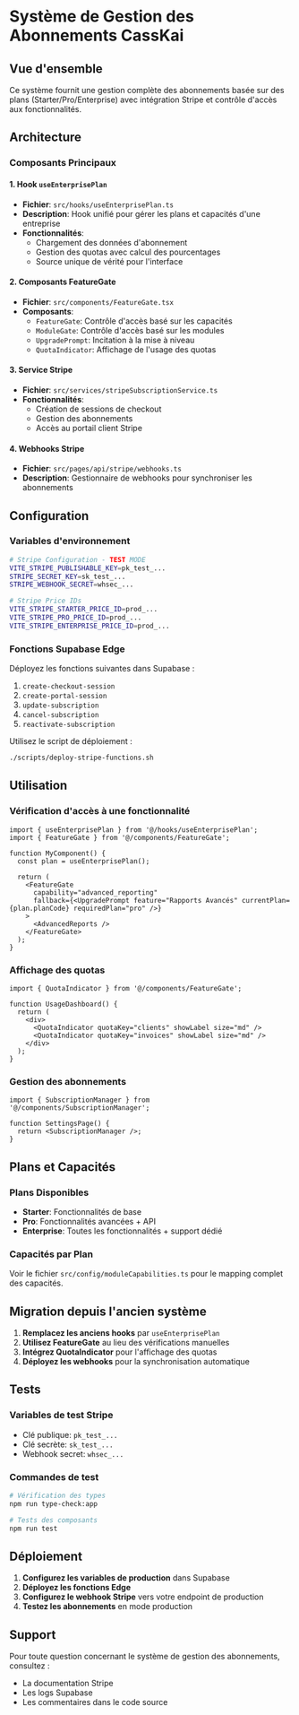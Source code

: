 # Système de Gestion des Abonnements CassKai

## Vue d'ensemble

Ce système fournit une gestion complète des abonnements basée sur des plans (Starter/Pro/Enterprise) avec intégration Stripe et contrôle d'accès aux fonctionnalités.

## Architecture

### Composants Principaux

#### 1. Hook `useEnterprisePlan`
- **Fichier**: `src/hooks/useEnterprisePlan.ts`
- **Description**: Hook unifié pour gérer les plans et capacités d'une entreprise
- **Fonctionnalités**:
  - Chargement des données d'abonnement
  - Gestion des quotas avec calcul des pourcentages
  - Source unique de vérité pour l'interface

#### 2. Composants FeatureGate
- **Fichier**: `src/components/FeatureGate.tsx`
- **Composants**:
  - `FeatureGate`: Contrôle d'accès basé sur les capacités
  - `ModuleGate`: Contrôle d'accès basé sur les modules
  - `UpgradePrompt`: Incitation à la mise à niveau
  - `QuotaIndicator`: Affichage de l'usage des quotas

#### 3. Service Stripe
- **Fichier**: `src/services/stripeSubscriptionService.ts`
- **Fonctionnalités**:
  - Création de sessions de checkout
  - Gestion des abonnements
  - Accès au portail client Stripe

#### 4. Webhooks Stripe
- **Fichier**: `src/pages/api/stripe/webhooks.ts`
- **Description**: Gestionnaire de webhooks pour synchroniser les abonnements

## Configuration

### Variables d'environnement

```bash
# Stripe Configuration - TEST MODE
VITE_STRIPE_PUBLISHABLE_KEY=pk_test_...
STRIPE_SECRET_KEY=sk_test_...
STRIPE_WEBHOOK_SECRET=whsec_...

# Stripe Price IDs
VITE_STRIPE_STARTER_PRICE_ID=prod_...
VITE_STRIPE_PRO_PRICE_ID=prod_...
VITE_STRIPE_ENTERPRISE_PRICE_ID=prod_...
```

### Fonctions Supabase Edge

Déployez les fonctions suivantes dans Supabase :

1. `create-checkout-session`
2. `create-portal-session`
3. `update-subscription`
4. `cancel-subscription`
5. `reactivate-subscription`

Utilisez le script de déploiement :
```bash
./scripts/deploy-stripe-functions.sh
```

## Utilisation

### Vérification d'accès à une fonctionnalité

```tsx
import { useEnterprisePlan } from '@/hooks/useEnterprisePlan';
import { FeatureGate } from '@/components/FeatureGate';

function MyComponent() {
  const plan = useEnterprisePlan();

  return (
    <FeatureGate
      capability="advanced_reporting"
      fallback={<UpgradePrompt feature="Rapports Avancés" currentPlan={plan.planCode} requiredPlan="pro" />}
    >
      <AdvancedReports />
    </FeatureGate>
  );
}
```

### Affichage des quotas

```tsx
import { QuotaIndicator } from '@/components/FeatureGate';

function UsageDashboard() {
  return (
    <div>
      <QuotaIndicator quotaKey="clients" showLabel size="md" />
      <QuotaIndicator quotaKey="invoices" showLabel size="md" />
    </div>
  );
}
```

### Gestion des abonnements

```tsx
import { SubscriptionManager } from '@/components/SubscriptionManager';

function SettingsPage() {
  return <SubscriptionManager />;
}
```

## Plans et Capacités

### Plans Disponibles

- **Starter**: Fonctionnalités de base
- **Pro**: Fonctionnalités avancées + API
- **Enterprise**: Toutes les fonctionnalités + support dédié

### Capacités par Plan

Voir le fichier `src/config/moduleCapabilities.ts` pour le mapping complet des capacités.

## Migration depuis l'ancien système

1. **Remplacez les anciens hooks** par `useEnterprisePlan`
2. **Utilisez FeatureGate** au lieu des vérifications manuelles
3. **Intégrez QuotaIndicator** pour l'affichage des quotas
4. **Déployez les webhooks** pour la synchronisation automatique

## Tests

### Variables de test Stripe
- Clé publique: `pk_test_...`
- Clé secrète: `sk_test_...`
- Webhook secret: `whsec_...`

### Commandes de test
```bash
# Vérification des types
npm run type-check:app

# Tests des composants
npm run test
```

## Déploiement

1. **Configurez les variables de production** dans Supabase
2. **Déployez les fonctions Edge**
3. **Configurez le webhook Stripe** vers votre endpoint de production
4. **Testez les abonnements** en mode production

## Support

Pour toute question concernant le système de gestion des abonnements, consultez :
- La documentation Stripe
- Les logs Supabase
- Les commentaires dans le code source
